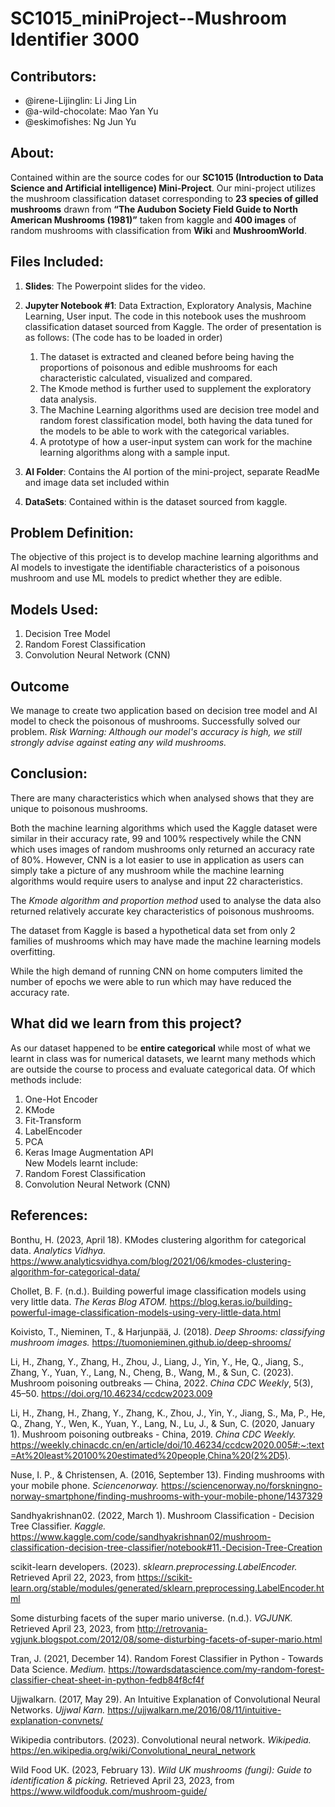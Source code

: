 # SC1015_miniProject--Mushroom Identifier 3000

## Contributors:
- @irene-Lijinglin: Li Jing Lin  
- @a-wild-chocolate: Mao Yan Yu
- @eskimofishes: Ng Jun Yu

## About:
Contained within are the source codes for our **SC1015 (Introduction to Data Science and Artificial intelligence) Mini-Project**. Our mini-project utilizes the mushroom classification dataset corresponding to **23 species of gilled mushrooms** drawn from **“The Audubon Society Field Guide to North American Mushrooms (1981)”** taken from kaggle and **400 images** of random mushrooms with classification from **Wiki** and **MushroomWorld**.

## Files Included:
1) **Slides**: The Powerpoint slides for the video.
2) **Jupyter Notebook #1**: Data Extraction, Exploratory Analysis, Machine Learning, User input.
The code in this notebook uses the mushroom classification dataset sourced from Kaggle. The order of presentation is as follows: (The code has to be loaded in order)
    1)	The dataset is extracted and cleaned before being having the proportions of poisonous and edible mushrooms for each characteristic calculated, visualized and compared. 
    2)	The Kmode method is further used to supplement the exploratory data analysis. 
    3)	The Machine Learning algorithms used are decision tree model and random forest classification model, both having the data tuned for the models to be able to work with the categorical variables.
    4)	A prototype of how a user-input system can work for the machine learning algorithms along with a sample input.
3) **AI Folder**: Contains the AI portion of the mini-project, separate ReadMe and image data set included within

4) **DataSets**:
Contained within is the dataset sourced from kaggle.

## Problem Definition:
The objective of this project is to develop machine learning algorithms and AI models to investigate the identifiable characteristics of a poisonous mushroom and use ML models to predict whether they are edible.


## Models Used:  
1)	Decision Tree Model
2)	Random Forest Classification
3)	Convolution Neural Network (CNN) 

## Outcome
We manage to create two application based on decision tree model and AI model to check the poisonous of mushrooms.
Successfully solved our problem.
*Risk Warning: Although our model's accuracy is high, we still strongly advise against eating any wild mushrooms.*


## Conclusion:

There are many characteristics which when analysed shows that they are unique to poisonous mushrooms.  

Both the machine learning algorithms which used the Kaggle dataset were similar in their accuracy rate, 99 and 100% respectively while the CNN which uses images of random mushrooms only returned an accuracy rate of 80%. However, CNN is a lot easier to use in application as users can simply take a picture of any mushroom while the machine learning algorithms would require users to analyse and input 22 characteristics.   

The *Kmode algorithm and proportion method* used to analyse the data also returned relatively accurate key characteristics of poisonous mushrooms.  

The dataset from Kaggle is based a hypothetical data set from only 2 families of mushrooms which may have made the machine learning models overfitting.  

While the high demand of running CNN on home computers limited the number of epochs we were able to run which may have reduced the accuracy rate.  


## What did we learn from this project?  
As our dataset happened to be **entire categorical** while most of what we learnt in class was for numerical datasets, we learnt many methods which are outside the course to process and evaluate categorical data. Of which methods include:  
1)	One-Hot Encoder  
2)	KMode  
3)	Fit-Transform  
4)	LabelEncoder  
5)	PCA  
6)	Keras Image Augmentation API  
New Models learnt include:  
1)	Random Forest Classification  
2)	Convolution Neural Network (CNN)  




## References:
Bonthu, H. (2023, April 18). KModes clustering algorithm for categorical data. *Analytics Vidhya.* https://www.analyticsvidhya.com/blog/2021/06/kmodes-clustering-algorithm-for-categorical-data/

Chollet, B. F. (n.d.). Building powerful image classification models using very little data. *The Keras Blog ATOM.* https://blog.keras.io/building-powerful-image-classification-models-using-very-little-data.html

Koivisto, T., Nieminen, T., & Harjunpää, J. (2018). *Deep Shrooms: classifying mushroom images.* https://tuomonieminen.github.io/deep-shrooms/

Li, H., Zhang, Y., Zhang, H., Zhou, J., Liang, J., Yin, Y., He, Q., Jiang, S., Zhang, Y., Yuan, Y., Lang, N., Cheng, B., Wang, M., & Sun, C. (2023). Mushroom poisoning outbreaks — China, 2022. *China CDC Weekly*, 5(3), 45–50. https://doi.org/10.46234/ccdcw2023.009

Li, H., Zhang, H., Zhang, Y., Zhang, K., Zhou, J., Yin, Y., Jiang, S., Ma, P., He, Q., Zhang, Y., Wen, K., Yuan, Y., Lang, N., Lu, J., & Sun, C. (2020, January 1). Mushroom poisoning outbreaks - China, 2019. *China CDC Weekly.* https://weekly.chinacdc.cn/en/article/doi/10.46234/ccdcw2020.005#:~:text=At%20least%20100%20estimated%20people,China%20(2%2D5).

Nuse, I. P., & Christensen, A. (2016, September 13). Finding mushrooms with your mobile phone. *Sciencenorway.* https://sciencenorway.no/forskningno-norway-smartphone/finding-mushrooms-with-your-mobile-phone/1437329

Sandhyakrishnan02. (2022, March 1). Mushroom Classification - Decision Tree Classifier. *Kaggle.* https://www.kaggle.com/code/sandhyakrishnan02/mushroom-classification-decision-tree-classifier/notebook#11.-Decision-Tree-Creation

scikit-learn developers. (2023). *sklearn.preprocessing.LabelEncoder.* Retrieved April 22, 2023, from https://scikit-learn.org/stable/modules/generated/sklearn.preprocessing.LabelEncoder.html

Some disturbing facets of the super mario universe. (n.d.). *VGJUNK.* Retrieved April 23, 2023, from http://retrovania-vgjunk.blogspot.com/2012/08/some-disturbing-facets-of-super-mario.html

Tran, J. (2021, December 14). Random Forest Classifier in Python - Towards Data Science. *Medium.* https://towardsdatascience.com/my-random-forest-classifier-cheat-sheet-in-python-fedb84f8cf4f

Ujjwalkarn. (2017, May 29). An Intuitive Explanation of Convolutional Neural Networks. *Ujjwal Karn.* https://ujjwalkarn.me/2016/08/11/intuitive-explanation-convnets/

Wikipedia contributors. (2023). Convolutional neural network. *Wikipedia.* https://en.wikipedia.org/wiki/Convolutional_neural_network

Wild Food UK. (2023, February 13). *Wild UK mushrooms (fungi): Guide to identification & picking.* Retrieved April 23, 2023, from https://www.wildfooduk.com/mushroom-guide/


